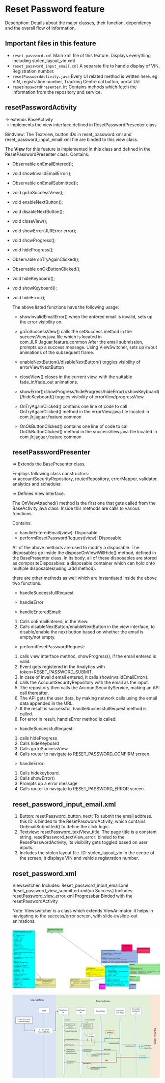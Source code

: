 # Reset Password feature

Description: Details about the major classes, their function, dependency and the overall flow of information.

## Important files in this feature

* `reset_password.xml`
		Main xml file of this feature. Displays everything including stolen_layout_vin.xml
* `reset_password_input_email.xml`
		A separate file to handle display of VIN, Registration number.
* `resetPasswordActivity.java`
		Every UI related method is written here. eg: VIN, registration number, Tracking Centre cal button, portal Url 
* `resetPasswordPresenter.kt`
		Contains mehods which fetch the information from the repository and service.

## resetPasswordActivity

->  extends BaseActivity<br>
->  implements the view interface defined in ResetPasswordPresenter class<br>

Bindview: The Textview, button IDs in reset_password.xml and reset_password_input_email.xml file are binded to this view class. 

The **View** for this feature is implemented in this class and defined in the ResetPasswordPresenter class.
Contains: 

* Observable<String> onEmailEntered();

* void showInvalidEmailError();

* Observable<Object> onEmailSubmitted();

* void goToSuccessView();

* void enableNextButton();

* void disableNextButton();

* void closeView();

* void showError(JLRError error);

* void showProgress();

* void hideProgress();

* Observable<Object> onTryAgainClicked();

* Observable<Object> onOkButtonClicked();

* void hideKeyboard();

* void showKeyboard();

* void hideError();

The above listed functions have the following usage:

* showInvalidEmailError()
when the entered email is invalid, sets up the error visibility on.

* goToSuccessView()
calls the setSuccess method in the successView.java file which is located in com.JLR.Jaguar.feature.common
After the email submission, prompts up a success message. 
Using ViewSwitcher, sets up in/out animations of the subsequent frame.

* enableNextButton()/disableNextButton()
toggles visibility of errorView/NextButton

* closeView()
closes in the current view, with the suitable fade_in/fade_out animations.

* showError()/showProgress/hideProgress/hideError()/showKeyboard()/hideKeyboard()
toggles visibility of errorView/progressView.

* OnTryAgainClicked()
contains one line of code to call OnTryAgainClicked() method in the errorView.java file located in com.jlr.jaguar.feature.common 

* OnOkButtonClicked()
contains one line of code to call OnOkButtonClicked() method in the successView.java file located in com.jlr.jaguar.feature.common

## resetPasswordPresenter

=> Extends the BasePresenter class. 

Employs following class constructors: <br>
=> accountSecurityRepository, routerRepository, errorMapper, validator, analytics and scheduler.<br>

=> Defines View interface.<br>

The OnViewAttached() method is the first one that gets called from the BaseActivity.java class. Inside this methods are calls to various functions.

Contains:
* handleEnteredEmail(view): Disposable
* performResetPasswordRequest(view): Disposable

All of the above methods are used to modify a disposable.
The disposables go inside the disposeOnViewWillHide() method, defined in the BasePresenter class.
In its body, all of these disposables are stored as compositeDisposables: a disposable container which can hold onto multiple disposables(using .add method).

there are other methods as well which are instantiated inside the above two functions. 
* handleSuccessfullRequest
* handleError

* handleEnteredEmail: 
1.	 Calls onEmailEntered, in the View. 
2.	 Calls disableNextButton/enableNextButton in the view interface, to disable/enable the next button based on whether the email is empty/not empty.

* preformResetPasswordRequest:
1.	calls view interface method, showProgress(), if the email entered is valid.
2.	Event gets registered in the Analytics with token=RESET_PASSWORD_SUBMIT.
3.	In case of invalid email entered, it calls showInvalidEmailError().
4.	calls the AccountSecurityRepository with the email as the input.
5.	The repository then calls the AccountSecurityService, making an API call thereafter.
6.	The API gets the user data, by making network calls using the email data appended in the URL.
7.	If the result is successful, handleSuccessfulRequest method is called.
8.	For error in result, handleError method is called.

* handleSuccessfulRequest:
1)	calls hideProgress
2)	Calls hideKeyboard
3)	Calls goToSuccessView
4)	Calls router to navigate to RESET_PASSWORD_CONFIRM screen.

* handleError:
1)	Calls hidekeyboard.
2)	Calls showError()
3)	Prompts up a error message
4)	Calls router to navigate to RESET_PASSWORD_ERROR screen.


## reset_password_input_email.xml

1.	Button: 
resetPassword_button_next: To submit the email address. 
this ID is binded to the ResetPasswordActivity, which contains OnEmailSubmitted() to define the click logic. 
2.	Textview:
resetPassword_textView_title: The page title is a constant string. 
resetPassword_textView_error: binded to the ResetPasswordActivity, its visibility gets toggled based on user inputs. 
3.	Includes the stolen layout file. ID: stolen_layout_vin
In the centre of the screen, it displays VIN and vehicle registration number.


## reset_password.xml

Viewswitcher.
	Includes:
		Reset_password_input_email.xml
		Reset_password_view_submitted.xml(on Success)
Includes: 
  resetPassword_view_error.xml
Progressbar
	Binded with the resetPasswordActivity

Note: Viewswitcher is a class which extends ViewAnimator. it helps in navigating to the success/error screen, with slide-in/slide-out animations.

![](resetpasswordUML.PNG)

![](ResetPasswordButton.PNG)



